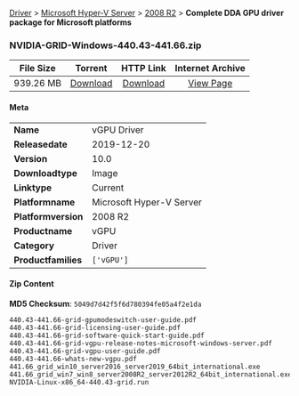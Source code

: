 
[Driver](/README.md)  >  [Microsoft Hyper-V Server](/index/Driver/Microsoft_Hyper-V_Server.md)  >  [2008 R2](/index/Driver/Microsoft_Hyper-V_Server/2008_R2.md)  >  **Complete DDA GPU driver package for Microsoft platforms**


### NVIDIA-GRID-Windows-440.43-441.66.zip

| **File Size** | **Torrent**  | **HTTP Link** | **Internet Archive** |
|:-------------:|:------------:|:-------------:|:--------------------:|
| 939.26 MB |  [Download](https://archive.org/download/nvgpu_NVIDIA-GRID-Windows-440.43-441.66.zip_p0yc3lt9/nvgpu_NVIDIA-GRID-Windows-440.43-441.66.zip_p0yc3lt9_archive.torrent)       | [Download](https://archive.org/compress/nvgpu_NVIDIA-GRID-Windows-440.43-441.66.zip_p0yc3lt9) | [View Page](https://archive.org/details/nvgpu_NVIDIA-GRID-Windows-440.43-441.66.zip_p0yc3lt9)       |

#### Meta

<table>
<tr><td><strong>Name</strong></td><td>vGPU Driver</td></tr>
<tr><td><strong>Releasedate</strong></td><td>2019-12-20</td></tr>
<tr><td><strong>Version</strong></td><td>10.0</td></tr>
<tr><td><strong>Downloadtype</strong></td><td>Image</td></tr>
<tr><td><strong>Linktype</strong></td><td>Current</td></tr>
<tr><td><strong>Platformname</strong></td><td>Microsoft Hyper-V Server</td></tr>
<tr><td><strong>Platformversion</strong></td><td>2008 R2</td></tr>
<tr><td><strong>Productname</strong></td><td>vGPU</td></tr>
<tr><td><strong>Category</strong></td><td>Driver</td></tr>
<tr><td><strong>Productfamilies</strong></td><td><code>['vGPU']</code></td></tr>
</table>

#### Zip Content

**MD5 Checksum**: `5049d7d42f5f6d780394fe05a4f2e1da`

```text
440.43-441.66-grid-gpumodeswitch-user-guide.pdf
440.43-441.66-grid-licensing-user-guide.pdf
440.43-441.66-grid-software-quick-start-guide.pdf
440.43-441.66-grid-vgpu-release-notes-microsoft-windows-server.pdf
440.43-441.66-grid-vgpu-user-guide.pdf
440.43-441.66-whats-new-vgpu.pdf
441.66_grid_win10_server2016_server2019_64bit_international.exe
441.66_grid_win7_win8_server2008R2_server2012R2_64bit_international.exe
NVIDIA-Linux-x86_64-440.43-grid.run
```